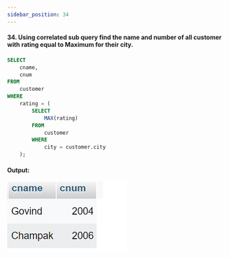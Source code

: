 ```yaml
---
sidebar_position: 34
---
```


#### 34. Using correlated sub query find the name and number of all customer with rating equal to Maximum for their city.

```sql
SELECT
    cname,
    cnum
FROM
    customer
WHERE
    rating = (
        SELECT
            MAX(rating)
        FROM
            customer
        WHERE
            city = customer.city
    );
```

#### Output:

![d](outputs\34.jpg)
